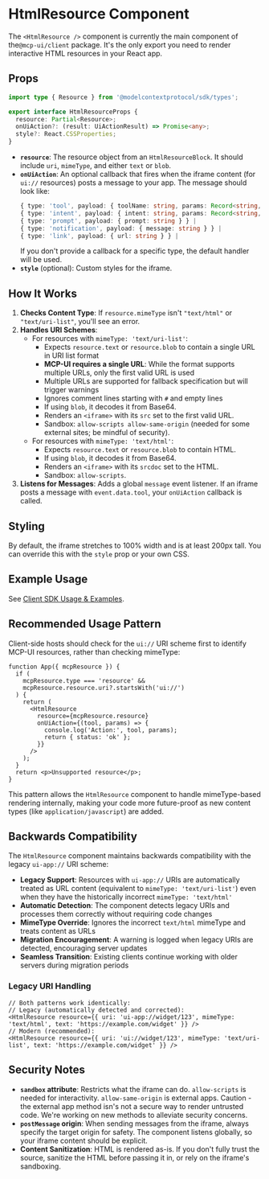 # HtmlResource Component

The `<HtmlResource />` component is currently the main component of the`@mcp-ui/client` package. It's the only export you need to render interactive HTML resources in your React app.

## Props

```typescript
import type { Resource } from '@modelcontextprotocol/sdk/types';

export interface HtmlResourceProps {
  resource: Partial<Resource>;
  onUiAction?: (result: UiActionResult) => Promise<any>;
  style?: React.CSSProperties;
}
```

- **`resource`**: The resource object from an `HtmlResourceBlock`. It should include `uri`, `mimeType`, and either `text` or `blob`.
- **`onUiAction`**: An optional callback that fires when the iframe content (for `ui://` resources) posts a message to your app. The message should look like:
  ```typescript
  { type: 'tool', payload: { toolName: string, params: Record<string, unknown> } } |
  { type: 'intent', payload: { intent: string, params: Record<string, unknown> } } |
  { type: 'prompt', payload: { prompt: string } } |
  { type: 'notification', payload: { message: string } } |
  { type: 'link', payload: { url: string } } |
  ```
  If you don't provide a callback for a specific type, the default handler will be used.
- **`style`** (optional): Custom styles for the iframe.

## How It Works

1.  **Checks Content Type**: If `resource.mimeType` isn't `"text/html"` or `"text/uri-list"`, you'll see an error.
2.  **Handles URI Schemes**:
    - For resources with `mimeType: 'text/uri-list'`:
      - Expects `resource.text` or `resource.blob` to contain a single URL in URI list format
      - **MCP-UI requires a single URL**: While the format supports multiple URLs, only the first valid URL is used
      - Multiple URLs are supported for fallback specification but will trigger warnings
      - Ignores comment lines starting with `#` and empty lines
      - If using `blob`, it decodes it from Base64.
      - Renders an `<iframe>` with its `src` set to the first valid URL.
      - Sandbox: `allow-scripts allow-same-origin` (needed for some external sites; be mindful of security).
    - For resources with `mimeType: 'text/html'`:
      - Expects `resource.text` or `resource.blob` to contain HTML.
      - If using `blob`, it decodes it from Base64.
      - Renders an `<iframe>` with its `srcdoc` set to the HTML.
      - Sandbox: `allow-scripts`.
3.  **Listens for Messages**: Adds a global `message` event listener. If an iframe posts a message with `event.data.tool`, your `onUiAction` callback is called.

## Styling

By default, the iframe stretches to 100% width and is at least 200px tall. You can override this with the `style` prop or your own CSS.

## Example Usage

See [Client SDK Usage & Examples](./usage-examples.md).

## Recommended Usage Pattern

Client-side hosts should check for the `ui://` URI scheme first to identify MCP-UI resources, rather than checking mimeType:

```tsx
function App({ mcpResource }) {
  if (
    mcpResource.type === 'resource' &&
    mcpResource.resource.uri?.startsWith('ui://')
  ) {
    return (
      <HtmlResource
        resource={mcpResource.resource}
        onUiAction={(tool, params) => {
          console.log('Action:', tool, params);
          return { status: 'ok' };
        }}
      />
    );
  }
  return <p>Unsupported resource</p>;
}
```

This pattern allows the `HtmlResource` component to handle mimeType-based rendering internally, making your code more future-proof as new content types (like `application/javascript`) are added.

## Backwards Compatibility

The `HtmlResource` component maintains backwards compatibility with the legacy `ui-app://` URI scheme:

- **Legacy Support**: Resources with `ui-app://` URIs are automatically treated as URL content (equivalent to `mimeType: 'text/uri-list'`) even when they have the historically incorrect `mimeType: 'text/html'`
- **Automatic Detection**: The component detects legacy URIs and processes them correctly without requiring code changes
- **MimeType Override**: Ignores the incorrect `text/html` mimeType and treats content as URLs
- **Migration Encouragement**: A warning is logged when legacy URIs are detected, encouraging server updates
- **Seamless Transition**: Existing clients continue working with older servers during migration periods

### Legacy URI Handling

```tsx
// Both patterns work identically:
// Legacy (automatically detected and corrected):
<HtmlResource resource={{ uri: 'ui-app://widget/123', mimeType: 'text/html', text: 'https://example.com/widget' }} />
// Modern (recommended):
<HtmlResource resource={{ uri: 'ui://widget/123', mimeType: 'text/uri-list', text: 'https://example.com/widget' }} />
```

## Security Notes

- **`sandbox` attribute**: Restricts what the iframe can do. `allow-scripts` is needed for interactivity. `allow-same-origin` is external apps. Caution - the external app method isn's not a secure way to render untrusted code. We're working on new methods to alleviate security concerns.
- **`postMessage` origin**: When sending messages from the iframe, always specify the target origin for safety. The component listens globally, so your iframe content should be explicit.
- **Content Sanitization**: HTML is rendered as-is. If you don't fully trust the source, sanitize the HTML before passing it in, or rely on the iframe's sandboxing.
